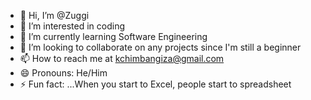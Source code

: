 - 👋 Hi, I’m @Zuggi
- 👀 I’m interested in coding
- 🌱 I’m currently learning Software Engineering
- 💞️ I’m looking to collaborate on any projects since I'm still a beginner
- 📫 How to reach me at kchimbangiza@gmail.com
- 😄 Pronouns: He/Him
- ⚡ Fun fact: ...When you start to Excel, people start to spreadsheet

<!---
Zuggii/Zuggii is a ✨ special ✨ repository because its `README.md` (this file) appears on your GitHub profile.
You can click the Preview link to take a look at your changes.
--->
